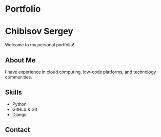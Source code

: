 # Portfolio
# Chibisov Sergey
Welcome to my personal portfolio!

## About Me
I have experience in cloud computing, low-code platforms, and technology communities.

## Skills
- Python
- GitHub & Git
- Django

## Contact
